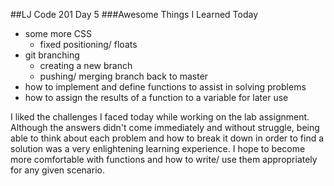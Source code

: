 ##LJ Code 201 Day 5
###Awesome Things I Learned Today 

- some more CSS
	- fixed positioning/ floats
- git branching
 	- creating a new branch
	- pushing/ merging branch back to master 	
- how to implement and define functions to assist in solving problems
- how to assign the results of a function to a variable for later use

I liked the challenges I faced today while working on the lab assignment. Although the answers didn't come immediately and without struggle, being able to think about each problem and how to break it down in order to find a solution was a very enlightening learning experience. I hope to become more comfortable with functions and how to write/ use them appropriately for any given scenario.

	
 



